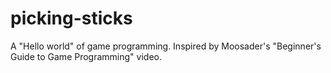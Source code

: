 # picking-sticks
A "Hello world" of game programming. Inspired by Moosader's "Beginner's Guide to Game Programming" video.
